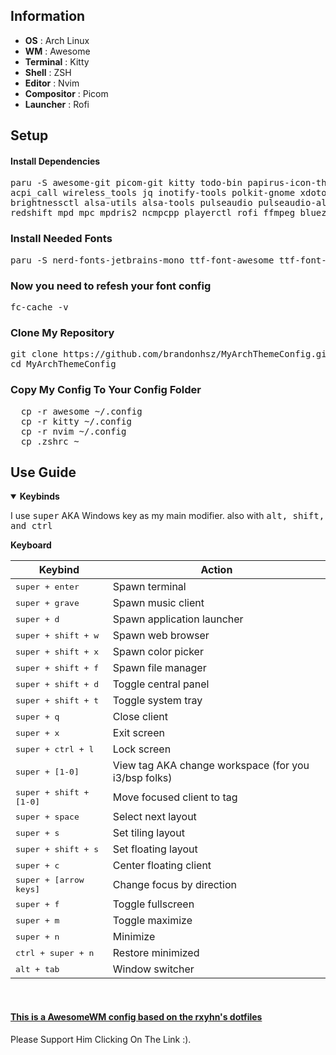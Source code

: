 ## Information

- **OS** : Arch Linux
  <br>
- **WM** : Awesome
  <br>
- **Terminal** : Kitty
  <br>
- **Shell** : ZSH
  <br>
- **Editor** : Nvim
  <br>
- **Compositor** : Picom
  <br>
- **Launcher** : Rofi

## Setup

#### Install Dependencies

<pre>paru -S awesome-git picom-git kitty todo-bin papirus-icon-theme acpi acpid \
acpi_call wireless_tools jq inotify-tools polkit-gnome xdotool xclip \
brightnessctl alsa-utils alsa-tools pulseaudio pulseaudio-alsa scrot \
redshift mpd mpc mpdris2 ncmpcpp playerctl rofi ffmpeg bluez-utils gpick --needed </pre>

### Install Needed Fonts

<pre>paru -S nerd-fonts-jetbrains-mono ttf-font-awesome ttf-font-awesome-4 ttf-material-design-icons</pre>

### Now you need to refesh your font config

<pre>fc-cache -v</pre>

### Clone My Repository

<pre>git clone https://github.com/brandonhsz/MyArchThemeConfig.git
cd MyArchThemeConfig</pre>

### Copy My Config To Your Config Folder

<pre>
  cp -r awesome ~/.config
  cp -r kitty ~/.config
  cp -r nvim ~/.config
  cp .zshrc ~
</pre>

## Use Guide

<details open="">
<summary><strong>Keybinds</strong></summary>
<p dir="auto">I use <kbd>super</kbd> AKA Windows key as my main modifier.
also with <kbd>alt, shift, and ctrl</kbd></p>
<p dir="auto"><strong>Keyboard</strong></p>
<table>
<thead>
<tr>
<th>Keybind</th>
<th>Action</th>
</tr>
</thead>
<tbody>
<tr>
<td><kbd>super + enter</kbd></td>
<td>Spawn terminal</td>
</tr>
<tr>
<td><kbd>super + grave</kbd></td>
<td>Spawn music client</td>
</tr>
<tr>
<td><kbd>super + d</kbd></td>
<td>Spawn application launcher</td>
</tr>
<tr>
<td><kbd>super + shift + w</kbd></td>
<td>Spawn web browser</td>
</tr>
<tr>
<td><kbd>super + shift + x</kbd></td>
<td>Spawn color picker</td>
</tr>
<tr>
<td><kbd>super + shift + f</kbd></td>
<td>Spawn file manager</td>
</tr>
<tr>
<td><kbd>super + shift + d</kbd></td>
<td>Toggle central panel</td>
</tr>
<tr>
<td><kbd>super + shift + t</kbd></td>
<td>Toggle system tray</td>
</tr>
<tr>
<td><kbd>super + q</kbd></td>
<td>Close client</td>
</tr>
<tr>
<td><kbd>super + x</kbd></td>
<td>Exit screen</td>
</tr>
<tr>
<td><kbd>super + ctrl + l</kbd></td>
<td>Lock screen</td>
</tr>
<tr>
<td><kbd>super + [1-0]</kbd></td>
<td>View tag AKA change workspace (for you i3/bsp folks)</td>
</tr>
<tr>
<td><kbd>super + shift + [1-0]</kbd></td>
<td>Move focused client to tag</td>
</tr>
<tr>
<td><kbd>super + space</kbd></td>
<td>Select next layout</td>
</tr>
<tr>
<td><kbd>super + s</kbd></td>
<td>Set tiling layout</td>
</tr>
<tr>
<td><kbd>super + shift + s</kbd></td>
<td>Set floating layout</td>
</tr>
<tr>
<td><kbd>super + c</kbd></td>
<td>Center floating client</td>
</tr>
<tr>
<td><kbd>super + [arrow keys]</kbd></td>
<td>Change focus by direction</td>
</tr>
<tr>
<td><kbd>super + f</kbd></td>
<td>Toggle fullscreen</td>
</tr>
<tr>
<td><kbd>super + m</kbd></td>
<td>Toggle maximize</td>
</tr>
<tr>
<td><kbd>super + n</kbd></td>
<td>Minimize</td>
</tr>
<tr>
<td><kbd>ctrl + super + n</kbd></td>
<td>Restore minimized</td>
</tr>
<tr>
<td><kbd>alt + tab</kbd></td>
<td>Window switcher</td>
</tr>
</tbody>
</table>
<br>

</details>

#### <a href="https://github.com/rxyhn/dotfiles">This is a AwesomeWM config based on the rxyhn's dotfiles </a>

Please Support Him Clicking On The Link :).

